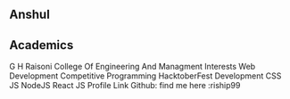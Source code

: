 ## Anshul
## Academics
G H Raisoni College Of Engineering And Managment
Interests
Web Development
Competitive Programming
HacktoberFest
Development
CSS
JS
NodeJS
React JS
Profile Link
Github: find me here :riship99
